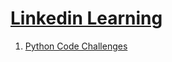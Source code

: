 # [Linkedin Learning](https://www.linkedin.com/learning)

1. [Python Code Challenges](https://github.com/simonerigoni/linkedin_learning/tree/master/python_code_challenges)
